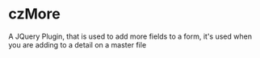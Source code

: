 czMore
======

A JQuery Plugin, that is used to add more fields to a form, it's used when you are adding to a detail on a master file